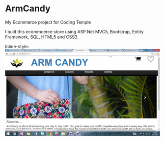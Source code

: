 # ArmCandy
My Ecommerce project for Coding Temple

I built this ecommcerce store using ASP.Net MVC5, Bootstrap, Entity Framework, SQL, HTML5 and CSS3.

Inline-style: 
![alt text](/screenshot1.jpg)

